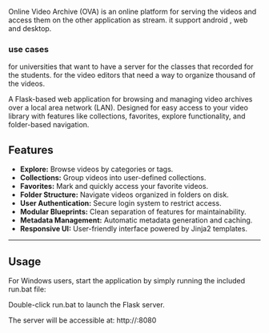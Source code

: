 Online Video Archive (OVA) is an online platform for serving the videos and access them on the other application as stream. it support android , web and desktop.

### use cases
for universities that want to have a server for the classes that recorded for the students.
for the video editors that need a way to organize thousand of the videos.

A Flask-based web application for browsing and managing video archives over a local area network (LAN). Designed for easy access to your video library with features like collections, favorites, explore functionality, and folder-based navigation.

## Features

- **Explore:** Browse videos by categories or tags.
- **Collections:** Group videos into user-defined collections.
- **Favorites:** Mark and quickly access your favorite videos.
- **Folder Structure:** Navigate videos organized in folders on disk.
- **User Authentication:** Secure login system to restrict access.
- **Modular Blueprints:** Clean separation of features for maintainability.
- **Metadata Management:** Automatic metadata generation and caching.
- **Responsive UI:** User-friendly interface powered by Jinja2 templates.

---

## Usage

For Windows users, start the application by simply running the included run.bat file:

Double-click run.bat to launch the Flask server.

The server will be accessible at: http://:8080